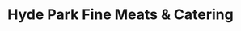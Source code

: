 ---
title: "Hyde Park Fine Meats & Catering"
url: /cincinnati/hyde-park-fine-meats-and-catering/
shop: butcher
---